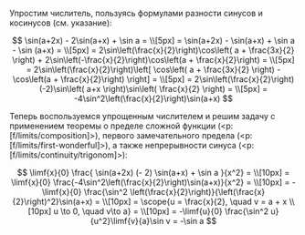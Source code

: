Упростим числитель, пользуясь формулами разности синусов и косинусов (см. указание):

$$ \sin(a+2x) - 2\sin(a+x) + \sin a = \\[5px] = \sin(a+2x) - \sin(a+x) + \sin a - \sin (a+x) = \\[5px] = 2\sin\left(\frac{x}{2}\right)\cos\left( a + \frac{3x}{2} \right) + 2\sin\left(-\frac{x}{2}\right)\cos\left(a + \frac{x}{2}\right) = \\[5px] = 2\sin\left(\frac{x}{2}\right)\left[ \cos\left( a + \frac{3x}{2} \right) - \cos\left(a + \frac{x}{2}\right) \right] = \\[5px] = 2\sin\left(\frac{x}{2}\right)(-2)\sin\left( a+x \right)\sin\left( \frac{x}{2} \right) = \\[5px] = -4\sin^2\left(\frac{x}{2}\right)\sin(a+x) $$

Теперь воспользуемся упрощенным числителем и решим задачу с применением теоремы о пределе сложной функции (<p:[f/limits/composition]>), первого замечательного предела (<p:[f/limits/first-wonderful]>), а также непрерывности синуса (<p:[f/limits/continuity/trigonom]>):

$$ \limf{x}{0} \frac{ \sin(a+2x) (- 2) \sin(a+x) + \sin a }{x^2} = \\[10px] = \limf{x}{0} \frac{-4\sin^2\left(\frac{x}{2}\right)\sin(a+x)}{x^2} = \\[10px] = -\limf{x}{0} \frac{\sin^2 \left(\frac{x}{2}\right)}{\left(\frac{x}{2}\right)^2}\sin(a+x) = \\[10px] = \scope{u = \frac{x}{2}, \quad v = a + x \\[10px] u \to 0, \quad v\to a} = \\[10px] = -\limf{u}{0} \frac{\sin^2 u}{u^2}\limf{v}{a}\sin v = -\sin a $$